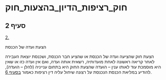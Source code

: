 # חוק_רציפות_הדיון_בהצעות_חוק

## סעיף 2

[2.](https://he.wikisource.org/wiki/%D7%97%D7%95%D7%A7_%D7%A8%D7%A6%D7%99%D7%A4%D7%95%D7%AA_%D7%94%D7%93%D7%99%D7%95%D7%9F_%D7%91%D7%94%D7%A6%D7%A2%D7%95%D7%AA_%D7%97%D7%95%D7%A7#%D7%A1%D7%A2%D7%99%D7%A3_2)

הצעת ועדה של הכנסת

הצעת חוק שהציעה ועדה של הכנסת או שהציע חבר הכנסת, ושכנסת יוצאת העבירה לאחר קריאה ראשונה לאחת מועדותיה, רשאית אותה ועדה, ואם אין ועדה כזו או שאין היא מוסמכת עוד לאותו ענין – הועדה שהצעת החוק היא בתחום ענייניה (להלן – הועדה), להודיע במליאת הכנסת הנכנסת על רצונה שיחול עליה דין רציפות כאמור [בסעיף 6](https://he.wikisource.org/wiki/%D7%97%D7%95%D7%A7_%D7%A8%D7%A6%D7%99%D7%A4%D7%95%D7%AA_%D7%94%D7%93%D7%99%D7%95%D7%9F_%D7%91%D7%94%D7%A6%D7%A2%D7%95%D7%AA_%D7%97%D7%95%D7%A7#%D7%A1%D7%A2%D7%99%D7%A3_6).